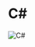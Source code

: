 # C#
![C#](https://user-images.githubusercontent.com/58842453/194584192-cf90d866-9e84-4b15-8e9e-8859406e4f1c.png)
